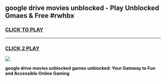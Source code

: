 
## google drive movies unblocked - Play Unblocked Gmaes & Free #rwhbx
<h3>
<a href="https://news.freeplayer.one?title=google_drive_movies_unblocked&ref=26F">CLICK TO PLAY</a></h3>
<hr>

<h3>
<a href="https://news.freeplayer.one?title=google_drive_movies_unblocked&ref=26F">CLICK 2 PLAY</a>
  
</h3>

<a href="https://news.freeplayer.one?title=google_drive_movies_unblocked&ref=26F/"><img src="https://clearcache.store/games.png"></a>


**google drive movies unblocked games unblocked: Your Gateway to Fun and Accessible Online Gaming**
